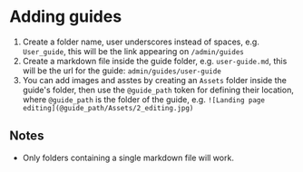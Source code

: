 # Adding guides
1. Create a folder name, user underscores instead of spaces, e.g. `User_guide`, this will be the link appearing on `/admin/guides`
2. Create a markdown file inside the guide folder, e.g. `user-guide.md`, this will be the url for the guide: `admin/guides/user-guide`
3. You can add images and asstes by creating an `Assets` folder inside the guide's folder, then use the `@guide_path` token for defining their location, where `@guide_path` is the folder of the guide, e.g. `![Landing page editing](@guide_path/Assets/2_editing.jpg)` 

## Notes
* Only folders containing a single markdown file will work.